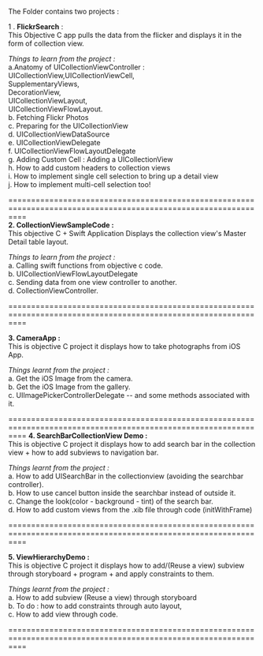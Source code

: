 
The Folder contains two projects : 

1 . **FlickrSearch** :   
This Objective C  app pulls the data from the flicker and displays it in the form of collection view. 

_Things to learn from the project :_  
a.Anatomy of UICollectionViewController  :   UICollectionView,UICollectionViewCell,  
SupplementaryViews,  
DecorationView,  
UICollectionViewLayout,  
UICollectionViewFlowLayout.  
b. Fetching Flickr Photos  
c. Preparing for the UICollectionView  
d. UICollectionViewDataSource  
e. UICollectionViewDelegate  
f. UICollectionViewFlowLayoutDelegate  
g. Adding Custom Cell : Adding a UICollectionView  
h. How to add custom headers to collection views  
i. How to implement single cell selection to bring up a detail view  
j. How to implement multi-cell selection too!   


================================================================================================================  
**2.  CollectionViewSampleCode :**   
This objective C  + Swift Application Displays the collection view's Master Detail table layout.    

_Things to learn from the project :_  
a. Calling swift functions from objective c code.   
b. UICollectionViewFlowLayoutDelegate  
c. Sending data from one view controller to another.    
d. CollectionViewController.  

================================================================================================================

**3. CameraApp :**   
This is objective C project it displays how to take photographs from iOS App.

_Things learnt from the project :_  
a. Get the iOS Image from the camera.  
b. Get the iOS Image from the gallery.  
c. UIImagePickerControllerDelegate -- and some methods associated with it.  

================================================================================================================
**4. SearchBarCollectionView Demo :**   
This is objective C project it displays how to add search bar in the collection view + how to add subviews to navigation bar.

_Things learnt from the project :_  
a. How to add UISearchBar in the collectionview (avoiding the searchbar controller).    
b. How to use cancel button inside the searchbar instead of outside it.    
c. Change the look(color - background - tint) of the search bar.  
d. How to add custom views from the .xib file through code (initWithFrame)    
    
================================================================================================================

**5. ViewHierarchyDemo :**   
This is objective C project it displays how to add/(Reuse a view) subview through storyboard + program + and apply constraints to them.

_Things learnt from the project :_  
a. How to add subview (Reuse a view) through storyboard        
b. To do : how to add constraints through auto layout,   
c. How to add view through code.  
    
================================================================================================================
